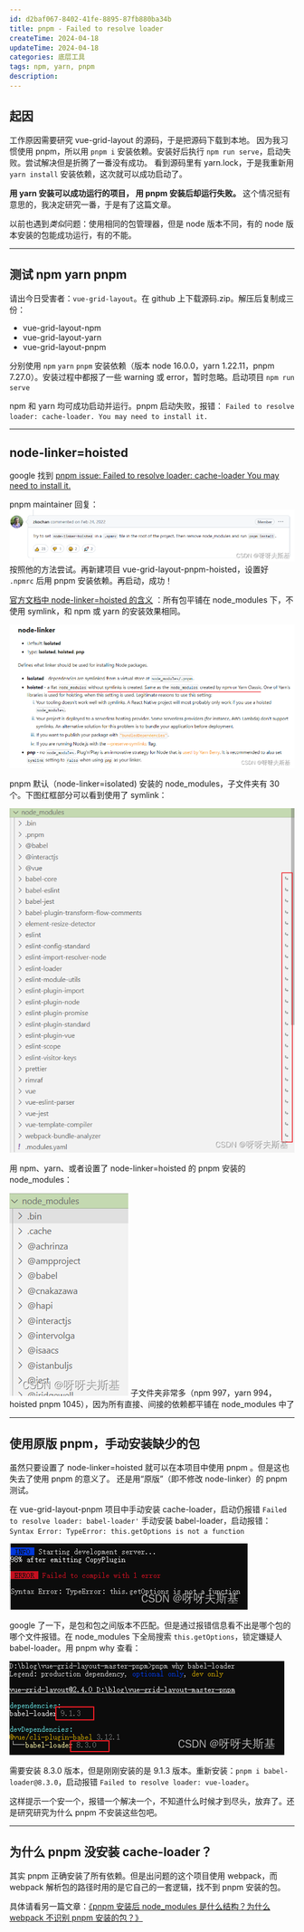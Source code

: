 ```yaml
---
id: d2baf067-8402-41fe-8895-87fb880ba34b
title: pnpm - Failed to resolve loader
createTime: 2024-04-18
updateTime: 2024-04-18
categories: 底层工具
tags: npm, yarn, pnpm
description:
---
```


## 起因

工作原因需要研究 vue-grid-layout 的源码，于是把源码下载到本地。
因为我习惯使用 pnpm，所以用 `pnpm i` 安装依赖。安装好后执行 `npm run serve`，启动失败。尝试解决但是折腾了一番没有成功。
看到源码里有 yarn.lock，于是我重新用 `yarn install` 安装依赖，这次就可以成功启动了。

**用 yarn 安装可以成功运行的项目， 用 pnpm 安装后却运行失败。** 这个情况挺有意思的，我决定研究一番，于是有了这篇文章。

以前也遇到*类似*问题：使用相同的包管理器，但是 node 版本不同，有的 node 版本安装的包能成功运行，有的不能。

---

## 测试 npm yarn pnpm

请出今日受害者：`vue-grid-layout`。在 github 上下载源码.zip。解压后复制成三份：

- vue-grid-layout-npm
- vue-grid-layout-yarn
- vue-grid-layout-pnpm

分别使用 `npm` `yarn` `pnpm` 安装依赖（版本 node 16.0.0，yarn 1.22.11，pnpm 7.27.0）。安装过程中都报了一些 warning 或 error，暂时忽略。启动项目 `npm run serve`

npm 和 yarn 均可成功启动并运行。pnpm 启动失败，报错： `Failed to resolve loader: cache-loader. You may need to install it.`

---

## node-linker=hoisted

google 找到 [pnpm issue: Failed to resolve loader: cache-loader You may need to install it.](https://github.com/pnpm/pnpm/issues/3585)

pnpm maintainer 回复：
![在这里插入图片描述](../post-assets/1bc23de6-0062-4b88-84ec-2cea78575d0a.png)
按照他的方法尝试。再新建项目 vue-grid-layout-pnpm-hoisted，设置好 `.npmrc` 后用 pnpm 安装依赖。再启动，成功！

[官方文档中 node-linker=hoisted 的含义](https://pnpm.io/npmrc#node-linker) ：所有包平铺在 node_modules 下，不使用 symlink，和 npm 或 yarn 的安装效果相同。

![在这里插入图片描述](../post-assets/525b3592-6e05-425f-929f-8e0188dd116b.png)

pnpm 默认（node-linker=isolated) 安装的 node_modules，子文件夹有 30 个。下图红框部分可以看到使用了 symlink：

![在这里插入图片描述](../post-assets/1bec758e-4bbb-4d0e-9d5b-91b10357a6e4.png)

用 npm、yarn、或者设置了 node-linker=hoisted 的 pnpm 安装的 node_modules：

![在这里插入图片描述](../post-assets/75a61733-5eca-433b-bc94-18a1e4450b36.png)
子文件夹非常多（npm 997，yarn 994，hoisted pnpm 1045），因为所有直接、间接的依赖都平铺在 node_modules 中了

---

## 使用原版 pnpm，手动安装缺少的包

虽然只要设置了 node-linker=hoisted 就可以在本项目中使用 pnpm 。但是这也失去了使用 pnpm 的意义了。
还是用“原版”（即不修改 node-linker）的 pnpm 测试。

在 vue-grid-layout-pnpm 项目中手动安装 cache-loader，启动仍报错 `Failed to resolve loader: babel-loader'`
手动安装 babel-loader，启动报错：`Syntax Error: TypeError: this.getOptions is not a function`

![在这里插入图片描述](../post-assets/53807c88-2484-4f28-a69e-c5472636f61c.png)

google 了一下，是包和包之间版本不匹配。但是通过报错信息看不出是哪个包的哪个文件报错。在 node_modules 下全局搜索 `this.getOptions`，锁定嫌疑人 babel-loader。用 pnpm why 查看：

![在这里插入图片描述](../post-assets/dd60c197-3589-4064-b8fc-2d8ba5ae4798.png)

需要安装 8.3.0 版本，但是刚刚安装的是 9.1.3 版本。重新安装：`pnpm i babel-loader@8.3.0`，启动报错 `Failed to resolve loader: vue-loader`。

这样提示一个安一个，报错一个解决一个，不知道什么时候才到尽头，放弃了。还是研究研究为什么 pnpm 不安装这些包吧。

---

## 为什么 pnpm 没安装 cache-loader？

其实 pnpm 正确安装了所有依赖。但是出问题的这个项目使用 webpack，而 webpack 解析包的路径时用的是它自己的一套逻辑，找不到 pnpm 安装的包。

具体请看另一篇文章：[《pnpm 安装后 node_modules 是什么结构？为什么 webpack 不识别 pnpm 安装的包？》](https://blog.csdn.net/tangran0526/article/details/137950620)
